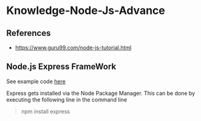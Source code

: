 # Knowledge-Node-Js-Advance

## References
- https://www.guru99.com/node-js-tutorial.html

## Node.js Express FrameWork

See example code [here](001-ExpresJs/Program.js)

Express gets installed via the Node Package Manager. This can be done by executing the following line in the command line

> npm install express